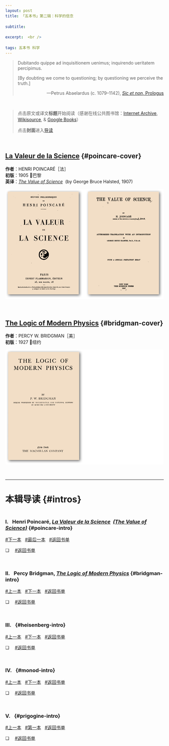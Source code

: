 ```yaml
---
layout: post
title: 「五本书」第二辑：科学的信念

subtitle: 

excerpt:  <br />

tags: 五本书 科学
---
```


> Dubitando quippe ad inquisitionem uenimus; inquirendo ueritatem percipimus. 
>
> [By doubting we come to questioning; by questioning we perceive the truth.]
 > <p align="right">—Petrus Abaelardus (c. 1079–1142), <a href="https://la.wikisource.org/wiki/Sic_et_non"><em>Sic et non</em>, Prologus</a> 

<br/>

> 点击原文或译文**标题**开始阅读（感谢在线公共图书馆：[Internet Archive](https://archive.org/), [Wikisource](https://wikisource.org/wiki/Main_Page), & [Google Books](https://books.google.com/)）
>
> 点击**封面**进入[导读](#intros)

<br/>

## [La Valeur de la Science](https://fr.wikisource.org/wiki/La_Valeur_de_la_Science) {#poincare-cover}

**作者**：HENRI POINCARÉ［法］<br/>
**初版**：1905 📍巴黎 <br/>
**英译**：[_The Value of Science_](https://www.google.com/books/edition/The_Value_of_Science/NNQEAAAAYAAJ?hl=en&gbpv=1&dq=poincare+the+value+of+science&printsec=frontcover) &nbsp;(by George Bruce Halsted, 1907)

[![Poincaré](/assets/img/books/poincare.png)](#poincare-intro)

<br/>


## [The Logic of Modern Physics](https://archive.org/details/logicofmodernphy00brid/page/n3/mode/2up) {#bridgman-cover}

**作者**：PERCY W. BRIDGMAN［美］<br/>
**初版**：1927 📍纽约 <br/>

[![Bridgman](/assets/img/books/bridgman.png)](#bridgman-intro)

<br/>




----

# 本辑导读 {#intros}

### <br/> I.&ensp; Henri Poincaré, [_La Valeur de la Science_](https://fr.wikisource.org/wiki/La_Valeur_de_la_Science)  &nbsp;[_(The Value of Science)_](https://www.google.com/books/edition/The_Value_of_Science/NNQEAAAAYAAJ?hl=en&gbpv=1&dq=poincare+the+value+of+science&printsec=frontcover) {#poincare-intro}

[#下一本](#bridgman-intro) &nbsp;
[#最后一本](#prigogine-intro) &nbsp;
[#返回书单](#poincare-cover)

❏ &emsp;[#返回书单](#poincare-cover)

<br/>


### II.&ensp; Percy Bridgman, [_The Logic of Modern Physics_](https://archive.org/details/logicofmodernphy00brid/page/n3/mode/2up) {#bridgman-intro}

[#上一本](#poincare-intro) &nbsp;
[#下一本](#heisenberg-intro) &nbsp;
[#返回书单](#bridgman-cover)

❏ &emsp;[#返回书单](#bridgman-cover)

<br/>


### III.&ensp;  {#heisenberg-intro}

[#上一本](#bridgman-intro) &nbsp;
[#下一本](#monod-intro) &nbsp;
[#返回书单](#heisenberg-cover)

❏ &emsp;[#返回书单](#heisenberg-cover)

<br/>


### IV.&ensp; {#monod-intro}

[#上一本](#heisenberg-intro) &nbsp;
[#下一本](#prigogine-intro) &nbsp;
[#返回书单](#monod-cover)

❏ &emsp;[#返回书单](#monod-cover)

<br/>


### V.&ensp;  {#prigogine-intro}

[#上一本](#monod-intro) &nbsp;
[#第一本](#poincare-intro) &nbsp;
[#返回书单](#prigogine-cover)

❏ &emsp;[#返回书单](#prigogine-cover)

<br/>

